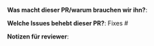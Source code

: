 **Was macht dieser PR/warum brauchen wir ihn?**:

**Welche Issues behebt dieser PR?**:
Fixes #

**Notizen für reviewer**:
